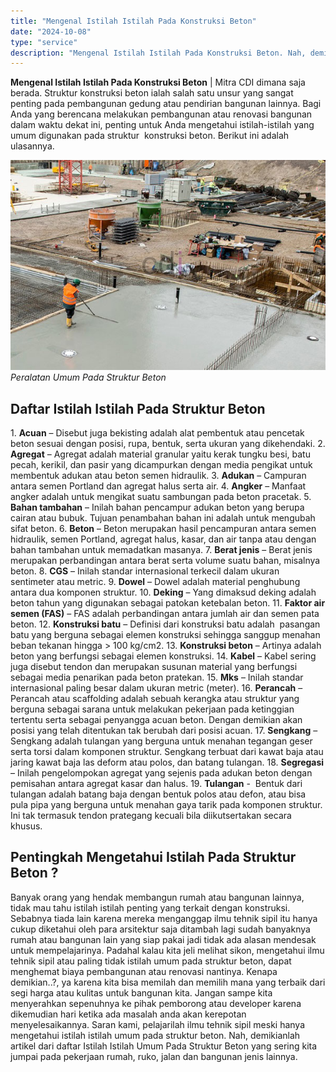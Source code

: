 ```yaml
---
title: "Mengenal Istilah Istilah Pada Konstruksi Beton"
date: "2024-10-08"
type: "service"
description: "Mengenal Istilah Istilah Pada Konstruksi Beton. Nah, demikianlah artikel dari daftar Istilah Istilah Umum Pada Struktur Beton yang sering kita jumpai pada pe..."
---
```


**Mengenal Istilah Istilah Pada Konstruksi Beton** | Mitra CDI dimana saja berada. Struktur konstruksi beton ialah salah satu unsur yang sangat penting pada pembangunan gedung atau pendirian bangunan lainnya. Bagi Anda yang berencana melakukan pembangunan atau renovasi bangunan dalam waktu dekat ini, penting untuk Anda mengetahui istilah-istilah yang umum digunakan pada struktur  konstruksi beton. Berikut ini adalah ulasannya.

![Peralatan Umum Pada Struktur Beton](/images/blog/istilah-konstruksi-beton.jpg)
*Peralatan Umum Pada Struktur Beton*

 ## Daftar Istilah Istilah Pada Struktur Beton
    
1\. **Acuan** – Disebut juga bekisting adalah alat pembentuk atau pencetak beton sesuai dengan posisi, rupa, bentuk, serta ukuran yang dikehendaki.
2\. **Agregat** – Agregat adalah material granular yaitu kerak tungku besi, batu pecah, kerikil, dan pasir yang dicampurkan dengan media pengikat untuk membentuk adukan atau beton semen hidraulik.
3\. **Adukan** – Campuran antara semen Portland dan agregat halus serta air.
4\. **Angker** – Manfaat angker adalah untuk mengikat suatu sambungan pada beton pracetak.
5\. **Bahan tambahan** – Inilah bahan pencampur adukan beton yang berupa cairan atau bubuk. Tujuan penambahan bahan ini adalah untuk mengubah sifat beton.
6\. **Beton** – Beton merupakan hasil pencampuran antara semen hidraulik, semen Portland, agregat halus, kasar, dan air tanpa atau dengan bahan tambahan untuk memadatkan masanya.
7\. **Berat jenis** – Berat jenis merupakan perbandingan antara berat serta volume suatu bahan, misalnya beton.
8\. **CGS** – Inilah standar internasional terkecil dalam ukuran sentimeter atau metric.
9\. **Dowel** – Dowel adalah material penghubung antara dua komponen struktur.
10\. **Deking** – Yang dimaksud deking adalah beton tahun yang digunakan sebagai patokan ketebalan beton.
11\. **Faktor air semen (FAS)** – FAS adalah perbandingan antara jumlah air dan semen pata beton.
12\. **Konstruksi batu** – Definisi dari konstruksi batu adalah  pasangan batu yang berguna sebagai elemen konstruksi sehingga sanggup menahan beban tekanan hingga > 100 kg/cm2.
13\. **Konstruksi beton** – Artinya adalah beton yang berfungsi sebagai elemen konstruksi.
14\. **Kabel** – Kabel sering juga disebut tendon dan merupakan susunan material yang berfungsi sebagai media penarikan pada beton pratekan.
15\. **Mks** – Inilah standar internasional paling besar dalam ukuran metric (meter).
16\. **Perancah** – Perancah atau scaffolding adalah sebuah kerangka atau struktur yang berguna sebagai sarana untuk melakukan pekerjaan pada ketinggian tertentu serta sebagai penyangga acuan beton. Dengan demikian akan posisi yang telah ditentukan tak berubah dari posisi acuan.
17\. **Sengkang** – Sengkang adalah tulangan yang berguna untuk menahan tegangan geser serta torsi dalam komponen struktur. Sengkang terbuat dari kawat baja atau jaring kawat baja las deform atau polos, dan batang tulangan.
18\. **Segregasi** – Inilah pengelompokan agregat yang sejenis pada adukan beton dengan pemisahan antara agregat kasar dan halus.
19\. **Tulangan** -  Bentuk dari tulangan adalah batang baja dengan bentuk polos atau defon, atau bisa pula pipa yang berguna untuk menahan gaya tarik pada komponen struktur. Ini tak termasuk tendon prategang kecuali bila diikutsertakan secara khusus.

 ## Pentingkah Mengetahui Istilah Pada Struktur Beton ?
    
Banyak orang yang hendak membangun rumah atau bangunan lainnya, tidak mau tahu istilah istilah penting yang terkait dengan konstruksi. Sebabnya tiada lain karena mereka menganggap ilmu tehnik sipil itu hanya cukup diketahui oleh para arsitektur saja ditambah lagi sudah banyaknya rumah atau bangunan lain yang siap pakai jadi tidak ada alasan mendesak untuk mempelajarinya. Padahal kalau kita jeli melihat sikon, mengetahui ilmu tehnik sipil atau paling tidak istilah umum pada struktur beton, dapat menghemat biaya pembangunan atau renovasi nantinya. Kenapa demikian..?, ya karena kita bisa memilah dan memilih mana yang terbaik dari segi harga atau kulitas untuk bangunan kita. Jangan sampe kita menyerahkan sepenuhnya ke pihak pemborong atau developer karena dikemudian hari ketika ada masalah anda akan kerepotan menyelesaikannya. Saran kami, pelajarilah ilmu tehnik sipil meski hanya mengetahui istilah istilah umum pada struktur beton.
Nah, demikianlah artikel dari daftar Istilah Istilah Umum Pada Struktur Beton yang sering kita jumpai pada pekerjaan rumah, ruko, jalan dan bangunan jenis lainnya.
